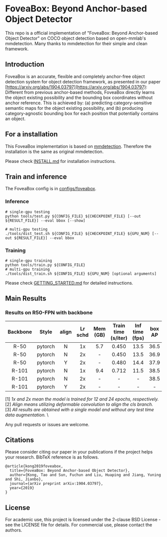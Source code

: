 # FoveaBox: Beyond Anchor-based Object Detector

This repo is a official implementation of "FoveaBox: Beyond Anchor-based Object Detector" on COCO object detection based on open-mmlab's mmdetection. Many thanks to mmdetection for their simple and clean framework.

## Introduction
FoveaBox is an accurate, flexible and completely anchor-free object detection system for object detection framework, as presented in our paper [https://arxiv.org/abs/1904.03797](https://arxiv.org/abs/1904.03797):
Different from previous anchor-based methods, FoveaBox directly learns the object existing possibility and the bounding box coordinates without anchor reference. This is achieved by: (a) predicting category-sensitive semantic maps for the object existing possibility, and (b) producing category-agnostic bounding box for each position that potentially contains an object.

## For a installation 
This FoveaBox implementation is based on [mmdetection](https://github.com/open-mmlab/mmdetection). Therefore the installation is the same as original mmdetection.

Please check [INSTALL.md](INSTALL.md) for installation instructions.


## Train and inference
The FoveaBox config is in [configs/foveabox](configs/foveabox).

### Inference
    # single-gpu testing
    python tools/test.py ${CONFIG_FILE} ${CHECKPOINT_FILE} [--out ${RESULT_FILE}] --eval bbox [--show]
    
    # multi-gpu testing
    ./tools/dist_test.sh ${CONFIG_FILE} ${CHECKPOINT_FILE} ${GPU_NUM} [--out ${RESULT_FILE}] --eval bbox

### Training
    # single-gpu training
    python tools/train.py ${CONFIG_FILE}
    # multi-gpu training
    ./tools/dist_train.sh ${CONFIG_FILE} ${GPU_NUM} [optional arguments]
    
Please check [GETTING_STARTED.md](GETTING_STARTED.md) for detailed instructions.


## Main Results
### Results on R50-FPN with backbone

| Backbone  | Style   | align  | Lr schd | Mem (GB) | Train time (s/iter) | Inf time (fps) | box AP | Download |
|:---------:|:-------:|:-------:|:-------:|:--------:|:-------------------:|:--------------:|:------:|:--------:|
| R-50      | pytorch   | N      | 1x      | 5.7      | 0.450               | 13.5           | 36.5   | [model](https://drive.google.com/file/d/19eQNnctoC1VTcP2AKdCryQGjb6Dzq62r/view?usp=sharing) |
| R-50      | pytorch   | N      | 2x      | -        | 0.450               | 13.5           | 36.9   | [model](https://drive.google.com/file/d/1W-9DrNQcaw4vaLLON8GLe86pfBXztbWR/view?usp=sharing) |
| R-50      | pytorch   | Y      | 2x      | -        | 0.480               | 14.4           | 37.9   | [model](https://drive.google.com/file/d/1RtTizixUDqd7X-PifTI7rseXZ1Q8YaAf/view?usp=sharing) |
| R-101     | pytorch   | N      | 1x      | 9.4      | 0.712               | 11.5           | 38.5   | [model](https://drive.google.com/file/d/1Xb6hDUquGKB8ad7DigrF8K9sX8xoZigh/view?usp=sharing) |
| R-101     | pytorch   | N      | 2x      | -        | -                   | -              | 38.5   | [model](https://drive.google.com/file/d/1ToZyqAxjWIZ4N8SDL4gufmkA-Wjz_VUW/view?usp=sharing) |
| R-101     | pytorch   | Y      | 2x      | -        | -               | -           | -   | [model](sss) |

[1] *1x and 2x mean the model is trained for 12 and 24 epochs, respectively.* \
[2] *Align means utilizing deformable convolution to align the cls branch.* \
[3] *All results are obtained with a single model and without any test time data augmentation.* \

Any pull requests or issues are welcome.

## Citations
Please consider citing our paper in your publications if the project helps your research. BibTeX reference is as follows.
```
@article{kong2019foveabox,
  title={FoveaBox: Beyond Anchor-based Object Detector},
  author={Kong, Tao and Sun, Fuchun and Liu, Huaping and Jiang, Yuning and Shi, Jianbo},
  journal={arXiv preprint arXiv:1904.03797},
  year={2019}
}
```


## License

For academic use, this project is licensed under the 2-clause BSD License - see the LICENSE file for details. For commercial use, please contact the authors. 
